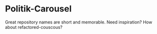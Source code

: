 # Politik-Carousel
Great repository names are short and memorable. Need inspiration? How about refactored-couscous?
